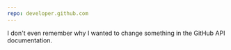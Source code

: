 ```yaml
---
repo: developer.github.com
---
```

I don't even remember why I wanted to change something in the GitHub API documentation.
